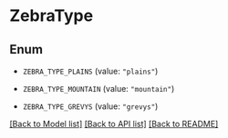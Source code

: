 # ZebraType

## Enum


* `ZEBRA_TYPE_PLAINS` (value: `"plains"`)

* `ZEBRA_TYPE_MOUNTAIN` (value: `"mountain"`)

* `ZEBRA_TYPE_GREVYS` (value: `"grevys"`)


[[Back to Model list]](../README.md#documentation-for-models) [[Back to API list]](../README.md#documentation-for-api-endpoints) [[Back to README]](../README.md)


